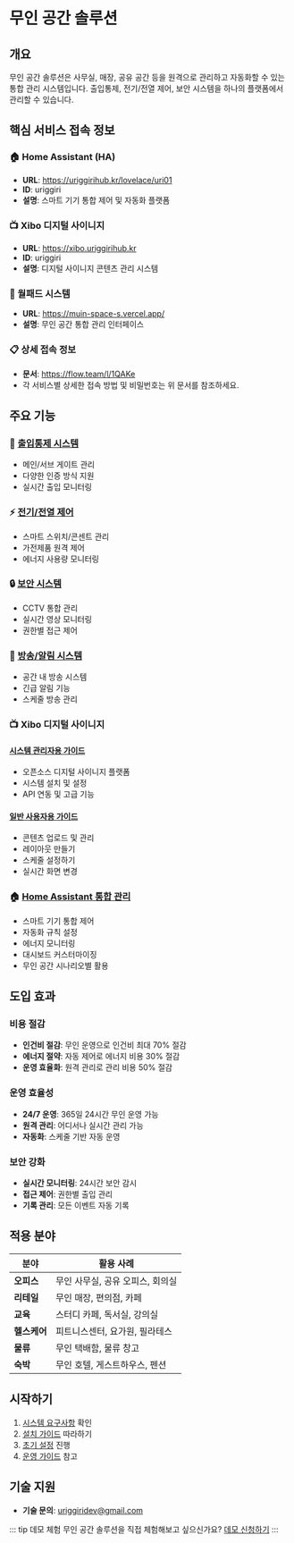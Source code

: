 # 무인 공간 솔루션

## 개요

무인 공간 솔루션은 사무실, 매장, 공유 공간 등을 원격으로 관리하고 자동화할 수 있는 통합 관리 시스템입니다. 출입통제, 전기/전열 제어, 보안 시스템을 하나의 플랫폼에서 관리할 수 있습니다.

## 핵심 서비스 접속 정보

### 🏠 Home Assistant (HA)
- **URL**: https://uriggirihub.kr/lovelace/uri01
- **ID**: uriggiri
- **설명**: 스마트 기기 통합 제어 및 자동화 플랫폼

### 📺 Xibo 디지털 사이니지
- **URL**: https://xibo.uriggirihub.kr
- **ID**: uriggiri
- **설명**: 디지털 사이니지 콘텐츠 관리 시스템

### 🏢 월패드 시스템
- **URL**: https://muin-space-s.vercel.app/
- **설명**: 무인 공간 통합 관리 인터페이스

### 📋 상세 접속 정보
- **문서**: https://flow.team/l/1QAKe
- 각 서비스별 상세한 접속 방법 및 비밀번호는 위 문서를 참조하세요.

## 주요 기능

### 🚪 [출입통제 시스템](./access-control)
- 메인/서브 게이트 관리
- 다양한 인증 방식 지원
- 실시간 출입 모니터링

### ⚡ [전기/전열 제어](./electrical-control)
- 스마트 스위치/콘센트 관리
- 가전제품 원격 제어
- 에너지 사용량 모니터링

### 🔒 [보안 시스템](./security-system)
- CCTV 통합 관리
- 실시간 영상 모니터링
- 권한별 접근 제어

### 📢 [방송/알림 시스템](./broadcast-notification)
- 공간 내 방송 시스템
- 긴급 알림 기능
- 스케줄 방송 관리

### 📺 Xibo 디지털 사이니지
#### [시스템 관리자용 가이드](./xibo-signage)
- 오픈소스 디지털 사이니지 플랫폼
- 시스템 설치 및 설정
- API 연동 및 고급 기능

#### [일반 사용자용 가이드](./xibo-user-guide)
- 콘텐츠 업로드 및 관리
- 레이아웃 만들기
- 스케줄 설정하기
- 실시간 화면 변경

### 🏠 [Home Assistant 통합 관리](./home-assistant-guide)
- 스마트 기기 통합 제어
- 자동화 규칙 설정
- 에너지 모니터링
- 대시보드 커스터마이징
- 무인 공간 시나리오별 활용

## 도입 효과

### 비용 절감
- **인건비 절감**: 무인 운영으로 인건비 최대 70% 절감
- **에너지 절약**: 자동 제어로 에너지 비용 30% 절감
- **운영 효율화**: 원격 관리로 관리 비용 50% 절감

### 운영 효율성
- **24/7 운영**: 365일 24시간 무인 운영 가능
- **원격 관리**: 어디서나 실시간 관리 가능
- **자동화**: 스케줄 기반 자동 운영

### 보안 강화
- **실시간 모니터링**: 24시간 보안 감시
- **접근 제어**: 권한별 출입 관리
- **기록 관리**: 모든 이벤트 자동 기록

## 적용 분야

| 분야 | 활용 사례 |
|------|----------|
| **오피스** | 무인 사무실, 공유 오피스, 회의실 |
| **리테일** | 무인 매장, 편의점, 카페 |
| **교육** | 스터디 카페, 독서실, 강의실 |
| **헬스케어** | 피트니스센터, 요가원, 필라테스 |
| **물류** | 무인 택배함, 물류 창고 |
| **숙박** | 무인 호텔, 게스트하우스, 펜션 |

## 시작하기

1. [시스템 요구사항](./requirements) 확인
2. [설치 가이드](./installation-guide) 따라하기
3. [초기 설정](./initial-setup) 진행
4. [운영 가이드](./operation-guide) 참고

## 기술 지원

- **기술 문의**: uriggiridev@gmail.com

::: tip 데모 체험
무인 공간 솔루션을 직접 체험해보고 싶으신가요? [데모 신청하기](https://demo.uriggiri.com)
:::